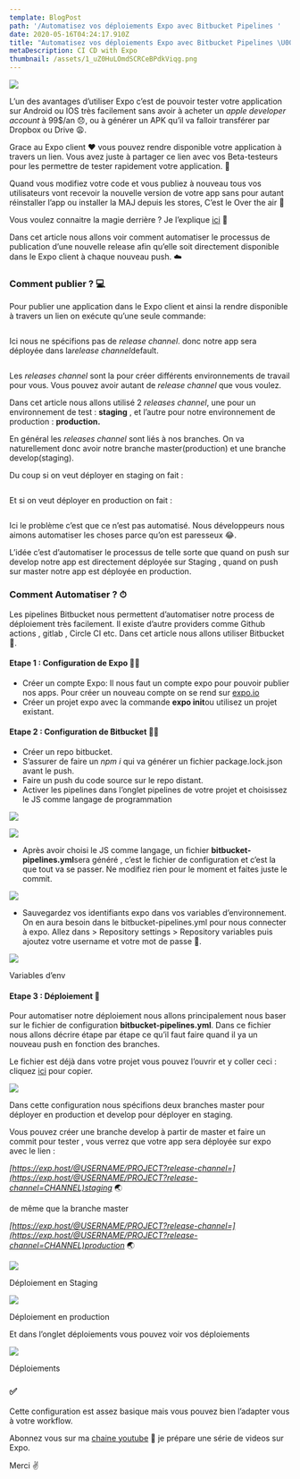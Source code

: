 ```yaml
---
template: BlogPost
path: '/Automatisez vos déploiements Expo avec Bitbucket Pipelines '
date: 2020-05-16T04:24:17.910Z
title: "Automatisez vos déploiements Expo avec Bitbucket Pipelines \U0001F680"
metaDescription: CI CD with Expo
thumbnail: /assets/1_uZ0HuLOmdSCRCeBPdkViqg.png
---
```

![](https://cdn-images-1.medium.com/max/1600/1*uZ0HuLOmdSCRCeBPdkViqg.png)

L’un des avantages d’utiliser Expo c’est de pouvoir tester votre application sur Android ou IOS très facilement sans avoir à acheter un *apple developer account* à 99$/an 😞, ou à générer un APK qu’il va falloir transférer par Dropbox ou Drive 😩.

Grace au Expo client ❤️ vous pouvez rendre disponible votre application à travers un lien. Vous avez juste à partager ce lien avec vos Beta-testeurs pour les permettre de tester rapidement votre application. 📱

Quand vous modifiez votre code et vous publiez à nouveau tous vos utilisateurs vont recevoir la nouvelle version de votre app sans pour autant réinstaller l’app ou installer la MAJ depuis les stores, C’est le Over the air 💨

Vous voulez connaitre la magie derrière ? Je l’explique [ici](https://medium.com/@sidibemouhamed/10-raisons-pour-lesquelles-jaime-expo-f19b6ecfe369) 🧐

Dans cet article nous allons voir comment automatiser le processus de publication d’une nouvelle release afin qu’elle soit directement disponible dans le Expo client à chaque nouveau push. ☁️

### Comment publier ? 💻

Pour publier une application dans le Expo client et ainsi la rendre disponible à travers un lien on exécute qu’une seule commande:

```

```

Ici nous ne spécifions pas de *release channel*. donc notre app sera déployée dans la*release channel*default.

```

```

Les *releases channel* sont la pour créer différents environnements de travail pour vous. Vous pouvez avoir autant de *release channel* que vous voulez.

Dans cet article nous allons utilisé 2 *releases channel*, une pour un environnement de test : **staging** , et l’autre pour notre environnement de production : **production.**

En général les *releases channel* sont liés à nos branches. On va naturellement donc avoir notre branche master(production) et une branche develop(staging).

Du coup si on veut déployer en staging on fait :

```

```

Et si on veut déployer en production on fait :

```

```

Ici le problème c’est que ce n’est pas automatisé. Nous développeurs nous aimons automatiser les choses parce qu’on est paresseux 😂.

L’idée c’est d’automatiser le processus de telle sorte que quand on push sur develop notre app est directement déployée sur Staging , quand on push sur master notre app est déployée en production.

### Comment Automatiser ? ⏱

Les pipelines Bitbucket nous permettent d’automatiser notre process de déploiement très facilement. Il existe d’autre providers comme Github actions , gitlab , Circle CI etc. Dans cet article nous allons utiliser Bitbucket 🤪.

#### Etape 1 : Configuration de Expo 🔧🔨

* Créer un compte Expo: Il nous faut un compte expo pour pouvoir publier nos apps. Pour créer un nouveau compte on se rend sur [expo.io](http://expo.io)
* Créer un projet expo avec la commande **expo init**ou utilisez un projet existant.

#### Etape 2 : Configuration de Bitbucket 🔧🔨

* Créer un repo bitbucket.
* S’assurer de faire un *npm i* qui va générer un fichier package.lock.json avant le push.
* Faire un push du code source sur le repo distant.
* Activer les pipelines dans l’onglet pipelines de votre projet et choisissez le JS comme langage de programmation

![](https://cdn-images-1.medium.com/max/1600/1*UQR3xEHM5BzOncoYM5gMVA.png)

![](https://cdn-images-1.medium.com/max/1600/1*eI9aWwyHcEF0bScrMB8gpA.png)

* Après avoir choisi le JS comme langage, un fichier **bitbucket-pipelines.yml**sera généré , c’est le fichier de configuration et c’est la que tout va se passer. Ne modifiez rien pour le moment et faites juste le commit.

![](https://cdn-images-1.medium.com/max/1600/1*HaSZnoqPpChmeYTMZtzyng.png)

* Sauvegardez vos identifiants expo dans vos variables d’environnement. On en aura besoin dans le bitbucket-pipelines.yml pour nous connecter à expo. Allez dans > Repository settings > Repository variables puis ajoutez votre username et votre mot de passe 🔑.

![](https://cdn-images-1.medium.com/max/1600/1*T6CkV-_BI8n6hkE5FuABwQ.png)

Variables d’env

#### Etape 3 : Déploiement 🚀

Pour automatiser notre déploiement nous allons principalement nous baser sur le fichier de configuration **bitbucket-pipelines.yml**. Dans ce fichier nous allons décrire étape par étape ce qu’il faut faire quand il ya un nouveau push en fonction des branches.

Le fichier est déjà dans votre projet vous pouvez l’ouvrir et y coller ceci : cliquez [ici](https://gist.github.com/Sidibedev/17114176ffdf82090bddcd1df3b166c3) pour copier.

![](https://cdn-images-1.medium.com/max/1600/1*EFFiyJQrQ2pNbeuQsG1VHQ.png)

Dans cette configuration nous spécifions deux branches master pour déployer en production et develop pour déployer en staging.

Vous pouvez créer une branche develop à partir de master et faire un commit pour tester , vous verrez que votre app sera déployée sur expo avec le lien :

*[https://exp.host/@USERNAME/PROJECT?release-channel=](https://exp.host/@USERNAME/PROJECT?release-channel=CHANNEL)staging* 🌏

de même que la branche master

*[https://exp.host/@USERNAME/PROJECT?release-channel=](https://exp.host/@USERNAME/PROJECT?release-channel=CHANNEL)production* 🌏

![](https://cdn-images-1.medium.com/max/1600/1*jYn83LaHB7XWOQkivX1IYQ.png)

Déploiement en Staging

![](https://cdn-images-1.medium.com/max/1600/1*xufmNyEf9LXMfzI-bJuQ0Q.png)

Déploiement en production

Et dans l’onglet déploiements vous pouvez voir vos déploiements

![](https://cdn-images-1.medium.com/max/1600/1*8QFPmh3mXrvQ8iucH8pjSw.png)

Déploiements

### ✅

Cette configuration est assez basique mais vous pouvez bien l’adapter vous à votre workflow.

Abonnez vous sur ma [chaine youtube](https://www.youtube.com/channel/UC-Rak9WhKgjARd5NwyYzdlQ) ️🔔 je prépare une série de videos sur Expo.

Merci ✌️
